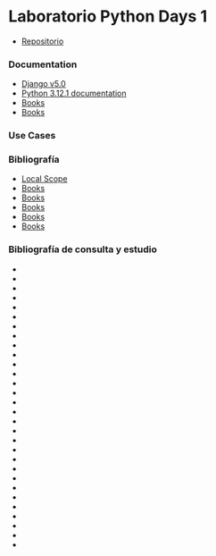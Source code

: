 # Laboratorio Python Days 1
* [Repositorio]()

### Documentation
* [Django v5.0](https://docs.djangoproject.com/en/5.0/)
* [Python 3.12.1 documentation](https://docs.python.org/3/)
* [Books]()
* [Books]()

### Use Cases

### Bibliografía
* [Local Scope](https://www.w3schools.com/python/python_scope.asp)
* [Books]()
* [Books]()
* [Books]()
* [Books]()
* [Books]()


### Bibliografía de consulta y estudio
* []()
* []()
* []()
* []()
* []()
* []()
* []()
* []()
* []()
* []()
* []()
* []()
* []()
* []()
* []()
* []()
* []()
* []()
* []()
* []()
* []()
* []()
* []()
* []()
* []()
* []()
* []()
* []()
* []()
* []()